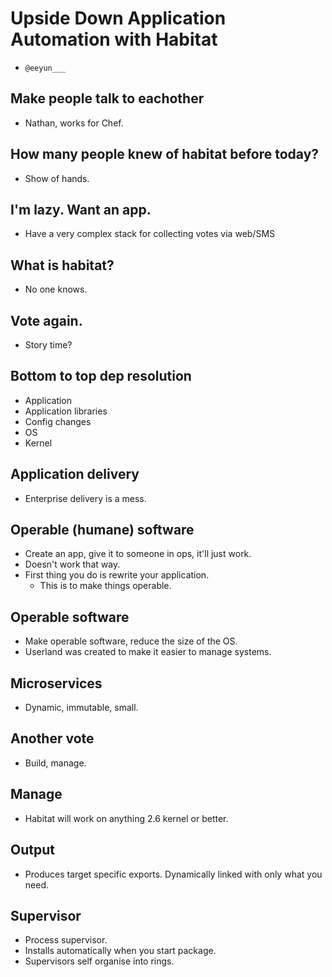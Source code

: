 # Upside Down Application Automation with Habitat

- `@eeyun___`

## Make people talk to eachother
- Nathan, works for Chef.

## How many people knew of habitat before today?
- Show of hands.

## I'm lazy. Want an app.
- Have a very complex stack for collecting votes via web/SMS

## What is habitat?
- No one knows.

## Vote again.
- Story time?

## Bottom to top dep resolution
- Application
- Application libraries
- Config changes
- OS
- Kernel

## Application delivery
- Enterprise delivery is a mess.

## Operable (humane) software
- Create an app, give it to someone in ops, it'll just work.
- Doesn't work that way.
- First thing you do is rewrite your application.
  - This is to make things operable.

## Operable software
- Make operable software, reduce the size of the OS.
- Userland was created to make it easier to manage systems.

## Microservices
- Dynamic, immutable, small.

## Another vote
- Build, manage.

## Manage
- Habitat will work on anything 2.6 kernel or better.

## Output
- Produces target specific exports. Dynamically linked with only what you need.

## Supervisor
- Process supervisor.
- Installs automatically when you start package.
- Supervisors self organise into rings.
